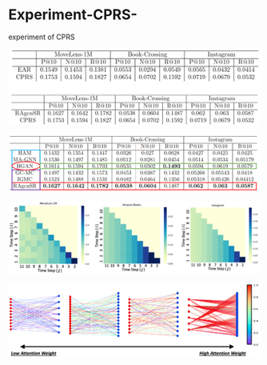 # Experiment-CPRS-
experiment of CPRS


![image](https://github.com/hsuchengmath/Experiment-CPRS-/blob/master/T1.png)


![image](https://github.com/hsuchengmath/Experiment-CPRS-/blob/master/T2.png)


![image](https://github.com/hsuchengmath/Experiment-CPRS-/blob/master/V1.png)


![image](https://github.com/hsuchengmath/Experiment-CPRS-/blob/master/V2.png)
